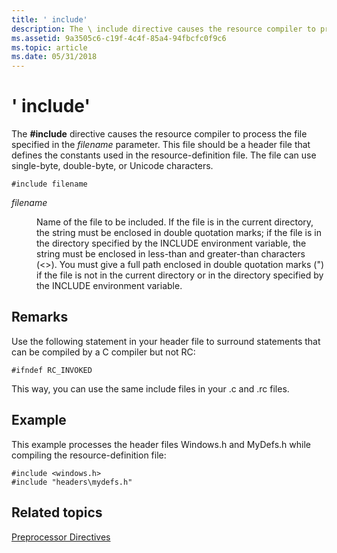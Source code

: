 ```yaml
---
title: ' include'
description: The \ include directive causes the resource compiler to process the file specified in the filename parameter.
ms.assetid: 9a3505c6-c19f-4c4f-85a4-94fbcfc0f9c6
ms.topic: article
ms.date: 05/31/2018
---
```


# ' include'

The **\#include** directive causes the resource compiler to process the file specified in the *filename* parameter. This file should be a header file that defines the constants used in the resource-definition file. The file can use single-byte, double-byte, or Unicode characters.

``` syntax
#include filename
```

<dl> <dt>

<span id="filename"></span><span id="FILENAME"></span>*filename*
</dt> <dd>

Name of the file to be included. If the file is in the current directory, the string must be enclosed in double quotation marks; if the file is in the directory specified by the INCLUDE environment variable, the string must be enclosed in less-than and greater-than characters (<>). You must give a full path enclosed in double quotation marks (") if the file is not in the current directory or in the directory specified by the INCLUDE environment variable.

</dd> </dl>

## Remarks

Use the following statement in your header file to surround statements that can be compiled by a C compiler but not RC:

``` syntax
#ifndef RC_INVOKED
```

This way, you can use the same include files in your .c and .rc files.

## Example

This example processes the header files Windows.h and MyDefs.h while compiling the resource-definition file:

``` syntax
#include <windows.h>
#include "headers\mydefs.h"
```

## Related topics

<dl> <dt>

[Preprocessor Directives](preprocessor-directives.md)
</dt> </dl>

 

 




